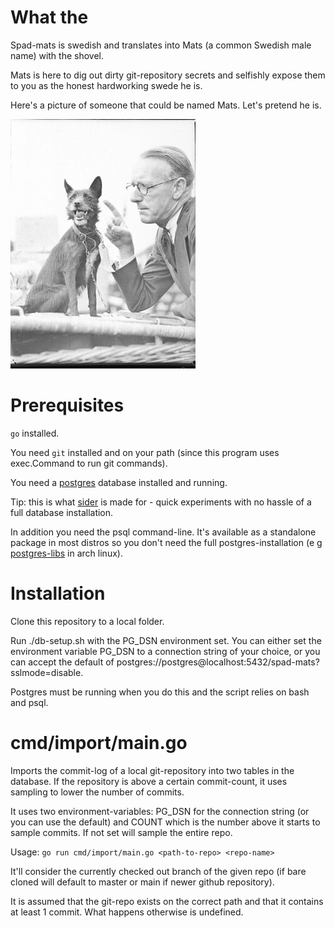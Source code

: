 # What the
Spad-mats is swedish and translates into Mats (a common Swedish male name) with the shovel.

Mats is here to dig out dirty git-repository secrets and selfishly expose them to you as the honest hardworking swede he is.

Here's a picture of someone that could be named Mats. Let's pretend he is.

![spad-mats-and-his-dog-loffe](assets/spad-mats.jpg)

# Prerequisites
`go` installed.

You need `git` installed and on your path (since this program uses exec.Command to run git commands).

You need a [postgres](https://www.postgresql.org/) database installed and running.

Tip: this is what [sider](https://github.com/jonaslu/sider) is made for - quick experiments with no hassle of a full database installation.

In addition you need the psql command-line. It's available as a standalone package in most distros so you don't need the full postgres-installation (e g [postgres-libs](https://archlinux.org/packages/extra/x86_64/postgresql-libs/) in arch linux).

# Installation
Clone this repository to a local folder.

Run ./db-setup.sh with the PG_DSN environment set. You can either set the environment variable PG_DSN to a connection string of your choice, or you can accept the default of postgres://postgres@localhost:5432/spad-mats?sslmode=disable.

Postgres must be running when you do this and the script relies on bash and psql.

# cmd/import/main.go
Imports the commit-log of a local git-repository into two tables in the database.
If the repository is above a certain commit-count, it uses sampling to lower the number of commits.

It uses two environment-variables: PG_DSN for the connection string (or you can use the default) and COUNT which is the number above it starts to sample commits. If not set will sample the entire repo.

Usage:
`go run cmd/import/main.go <path-to-repo> <repo-name>`

It'll consider the currently checked out branch of the given repo (if bare cloned will default to master or main if newer github repository).

It is assumed that the git-repo exists on the correct path and that it contains at least 1 commit. What happens otherwise is undefined.
